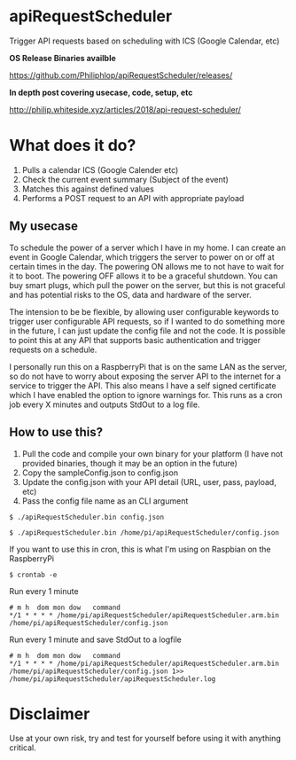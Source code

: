 # apiRequestScheduler
Trigger API requests based on scheduling with ICS (Google Calendar, etc)

**OS Release Binaries availble**

https://github.com/Philiphlop/apiRequestScheduler/releases/

**In depth post covering usecase, code, setup, etc**

http://philip.whiteside.xyz/articles/2018/api-request-scheduler/

# What does it do?
1. Pulls a calendar ICS (Google Calender etc)
2. Check the current event summary (Subject of the event)
3. Matches this against defined values
4. Performs a POST request to an API with appropriate payload

## My usecase
To schedule the power of a server which I have in my home. I can create an event in Google Calendar, which triggers the server to power on or off at certain times in the day. The powering ON allows me to not have to wait for it to boot. The powering OFF allows it to be a graceful shutdown. You can buy smart plugs, which pull the power on the server, but this is not graceful and has potential risks to the OS, data and hardware of the server. 

The intension to be be flexible, by allowing user configurable keywords to trigger user configurable API requests, so if I wanted to do something more in the future, I can just update the config file and not the code. It is possible to point this at any API that supports basic authentication and trigger requests on a schedule. 

I personally run this on a RaspberryPi that is on the same LAN as the server, so do not have to worry about exposing the server API to the internet for a service to trigger the API. This also means I have a self signed certificate which I have enabled the option to ignore warnings for. This runs as a cron job every X minutes and outputs StdOut to a log file.

## How to use this?
1. Pull the code and compile your own binary for your platform (I have not provided binaries, though it may be an option in the future)
2. Copy the sampleConfig.json to config.json
3. Update the config.json with your API detail (URL, user, pass, payload, etc)
4. Pass the config file name as an CLI argument

`$ ./apiRequestScheduler.bin config.json`

`$ ./apiRequestScheduler.bin /home/pi/apiRequestScheduler/config.json`

If you want to use this in cron, this is what I'm using on Raspbian on the RaspberryPi

`$ crontab -e`

Run every 1 minute
```
# m h  dom mon dow   command
*/1 * * * * /home/pi/apiRequestScheduler/apiRequestScheduler.arm.bin /home/pi/apiRequestScheduler/config.json
```

Run every 1 minute and save StdOut to a logfile
```
# m h  dom mon dow   command
*/1 * * * * /home/pi/apiRequestScheduler/apiRequestScheduler.arm.bin /home/pi/apiRequestScheduler/config.json 1>> /home/pi/apiRequestScheduler/apiRequestScheduler.log
```

# Disclaimer
Use at your own risk, try and test for yourself before using it with anything critical. 
